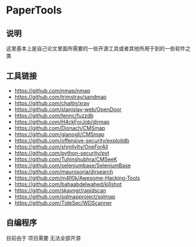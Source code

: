 # PaperTools

## 说明

这里基本上是自己论文里面所需要的一些开源工具或者其他所用于到的一些软件之类

## 工具链接

- https://github.com/nmap/nmap
- https://github.com/trimstray/sandmap
- https://github.com/chaitin/xray
- https://github.com/stanislav-web/OpenDoor
- https://github.com/tennc/fuzzdb
- https://github.com/H4ckForJob/dirmap
- https://github.com/Dionach/CMSmap
- https://github.com/gianogli/CMSmap
- https://github.com/offensive-security/exploitdb
- https://github.com/shmilylty/OneForAll
- https://github.com/python-security/pyt
- https://github.com/Tuhinshubhra/CMSeeK
- https://github.com/seleniumbase/SeleniumBase
- https://github.com/maurosoria/dirsearch
- https://github.com/m4ll0k/Awesome-Hacking-Tools
- https://github.com/bahaabdelwahed/killshot
- https://github.com/skavngr/rapidscan
- https://github.com/sqlmapproject/sqlmap
- https://github.com/TideSec/WDScanner

## 自编程序

目前由于 项目需要 无法全部开源
